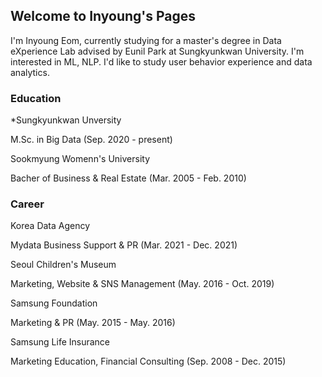## Welcome to Inyoung's Pages

I'm Inyoung Eom, currently studying for a master's degree in Data eXperience Lab advised by Eunil Park at Sungkyunkwan University.
I'm interested in ML, NLP. I'd like to study user behavior experience and data analytics.

### Education
*Sungkyunkwan Unversity


M.Sc. in Big Data
(Sep. 2020 - present)

Sookmyung Womenn's University


Bacher of Business & Real Estate
(Mar. 2005 - Feb. 2010)


### Career
Korea Data Agency


Mydata Business Support & PR
(Mar. 2021 - Dec. 2021)

Seoul Children's Museum


Marketing, Website & SNS Management
(May. 2016 - Oct. 2019)

Samsung Foundation


Marketing & PR 
(May. 2015 - May. 2016)

Samsung Life Insurance


Marketing Education, Financial Consulting
(Sep. 2008 - Dec. 2015)



